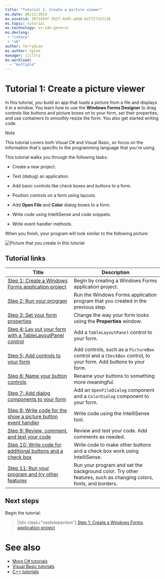 ```yaml
---
title: "Tutorial 1: Create a picture viewer"
ms.date: 08/21/2019
ms.assetid: 3071d6df-2b2f-4e95-ab68-bef727323136
ms.topic: tutorial
ms.technology: vs-ide-general
ms.devlang: 
 - "csharp"
 - "vb"
author: TerryGLee
ms.author: tglee
manager: jillfra
ms.workload:
  - "multiple"
---
```

# Tutorial 1: Create a picture viewer

In this tutorial, you build an app that loads a picture from a file and displays it in a window. You learn how to use the **Windows Forms Designer** to drag controls like buttons and picture boxes on to your form, set their properties, and use containers to smoothly resize the form. You also get started writing code.

> [!NOTE]
> This tutorial covers both Visual C# and Visual Basic, so focus on the information that's specific to the programming language that you're using.

This tutorial walks you through the following tasks: 

* Create a new project.

* Test (debug) an application.

* Add basic controls like check boxes and buttons to a form.

* Position controls on a form using layouts.

* Add **Open File** and **Color** dialog boxes to a form.

* Write code using IntelliSense and code snippets.

* Write event handler methods.

When you finish, your program will look similar to the following picture:

![Picture that you create in this tutorial](../ide/media/express_pictureviewerdone.png)

## Tutorial links

|Title|Description|
|-----------|-----------------|
|[Step 1: Create a Windows Forms application project](../ide/step-1-create-a-windows-forms-application-project.md)|Begin by creating a Windows Forms application project.|
|[Step 2: Run your program](../ide/step-2-run-your-program.md)|Run the Windows Forms application program that you created in the previous step.|
|[Step 3: Set your form properties](../ide/step-3-set-your-form-properties.md)|Change the way your form looks using the **Properties** window.|
|[Step 4: Lay out your form with a TableLayoutPanel control](../ide/step-4-lay-out-your-form-with-a-tablelayoutpanel-control.md)|Add a `TableLayoutPanel` control to your form.|
|[Step 5: Add controls to your form](../ide/step-5-add-controls-to-your-form.md)|Add controls, such as a `PictureBox` control and a `CheckBox` control, to your form. Add buttons to your form.|
|[Step 6: Name your button controls](../ide/step-6-name-your-button-controls.md)|Rename your buttons to something more meaningful.|
|[Step 7: Add dialog components to your form](../ide/step-7-add-dialog-components-to-your-form.md)|Add an `OpenFileDialog` component and a `ColorDialog` component to your form.|
|[Step 8: Write code for the show a picture button event handler](../ide/step-8-write-code-for-the-show-a-picture-button-event-handler.md)|Write code using the IntelliSense tool.|
|[Step 9: Review, comment, and test your code](../ide/step-9-review-comment-and-test-your-code.md)|Review and test your code. Add comments as needed.|
|[Step 10: Write code for additional buttons and a check box](../ide/step-10-write-code-for-additional-buttons-and-a-check-box.md)|Write code to make other buttons and a check box work using IntelliSense.|
|[Step 11: Run your program and try other features](../ide/step-11-run-your-program-and-try-other-features.md)|Run your program and set the background color. Try other features, such as changing colors, fonts, and borders.|

## Next steps

Begin the tutorial:

> [!div class="nextstepaction"]
> [Step 1: Create a Windows Forms application project](../ide/step-1-create-a-windows-forms-application-project.md)

# See also

* [More C# tutorials](/visualstudio/get-started/csharp/)
* [Visual Basic tutorials](/visualstudio/get-started/visual-basic/)
* [C++ tutorials](../ide/getting-started-with-cpp-in-visual-studio.md)
